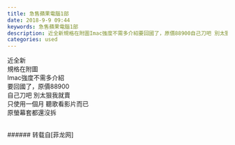 ```yaml
---
title: 急售蘋果電腦1部
date: 2018-9-9 09:44
keywords: 急售蘋果電腦1部
description: 近全新規格在附圖Imac強度不需多介紹要回國了，原價88900自己刀吧 別太狠我就賣只使用一個月 聽歌看影片而已原螢幕套都還沒拆
categories: used
---
```

<td class="t_f" id="postmessage_1764608">

近全新<br/>
規格在附圖<br/>
Imac強度不需多介紹<br/>
要回國了，原價88900<br/>
自己刀吧 別太狠我就賣<br/>
只使用一個月 聽歌看影片而已<br/>
原螢幕套都還沒拆<br/>
<img alt="" border="0" class="zoom" data-cf-modified-7a26cbc214bd242a6a456ecd-="" file="http://www.flw.ph/data/appbyme/upload/image/201809/09/NJ0NWLMMokPQ.jpg" id="aimg_zgj1d" lazyloadthumb="1" onclick="" onmouseover="" src="http://www.flw.ph/data/appbyme/upload/image/201809/09/NJ0NWLMMokPQ.jpg"/><br/>
<br/>
</td>
###### 转载自[菲龙网]